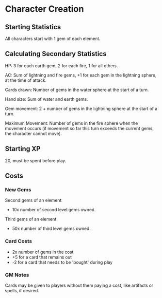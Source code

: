 # Character Creation

## Starting Statistics
All characters start with 1 gem of each element.

## Calculating Secondary Statistics
HP: 3 for each earth gem, 2 for each fire, 1 for all others.

AC: Sum of lightning and fire gems, +1 for each gem in the lightning sphere, at the time of attack.

Cards drawn: Number of gems in the water sphere at the start of a turn.

Hand size: Sum of water and earth gems.

Gem movement: 2 + number of gems in the lightning sphere at the start of a turn.

Maximum Movement: Number of gems in the fire sphere when the movement occurs (if movement so far this turn exceeds the current gems, the character cannot move).

## Starting XP
20, must be spent before play.

## Costs
### New Gems
Second gems of an element:
 - 10x number of second level gems owned.

Third gems of an element:
 - 50x number of third level gems owned.

### Card Costs
 - 2x number of gems in the cost
 - +5 for a card that remains out
 - -2 for a card that needs to be 'bought' during play

### GM Notes
Cards may be given to players without them paying a cost, like artifacts or spells, if desired.